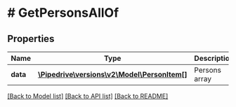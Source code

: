 # # GetPersonsAllOf

## Properties

Name | Type | Description | Notes
------------ | ------------- | ------------- | -------------
**data** | [**\Pipedrive\versions\v2\Model\PersonItem[]**](PersonItem.md) | Persons array | [optional]

[[Back to Model list]](../../README.md#models) [[Back to API list]](../../README.md#endpoints) [[Back to README]](../../README.md)
